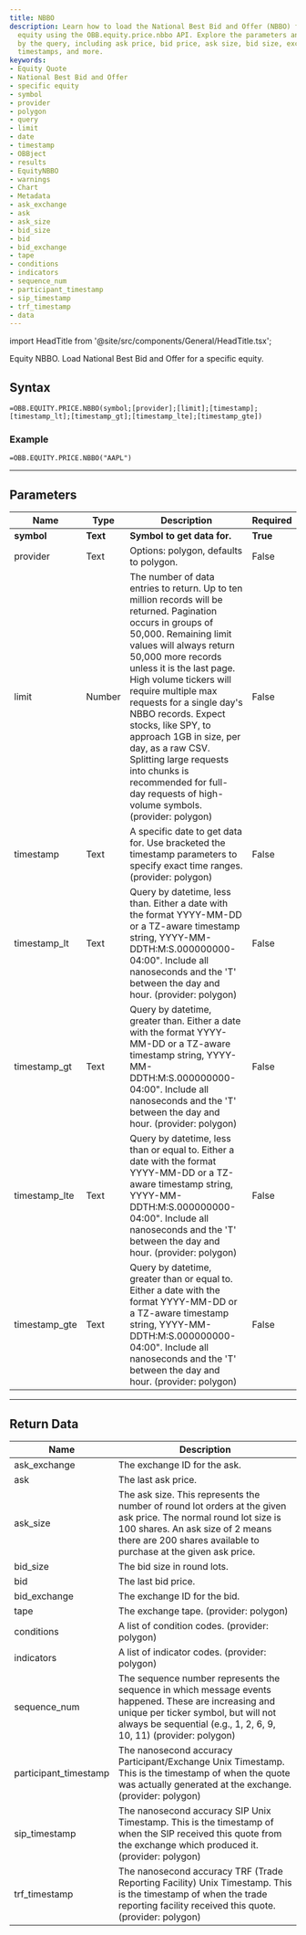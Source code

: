 ```yaml
---
title: NBBO
description: Learn how to load the National Best Bid and Offer (NBBO) for a specific
  equity using the OBB.equity.price.nbbo API. Explore the parameters and data returned
  by the query, including ask price, bid price, ask size, bid size, exchange details,
  timestamps, and more.
keywords: 
- Equity Quote
- National Best Bid and Offer
- specific equity
- symbol
- provider
- polygon
- query
- limit
- date
- timestamp
- OBBject
- results
- EquityNBBO
- warnings
- Chart
- Metadata
- ask_exchange
- ask
- ask_size
- bid_size
- bid
- bid_exchange
- tape
- conditions
- indicators
- sequence_num
- participant_timestamp
- sip_timestamp
- trf_timestamp
- data
---
```


<!-- markdownlint-disable MD033 -->
import HeadTitle from '@site/src/components/General/HeadTitle.tsx';

<HeadTitle title="EQUITY.PRICE.NBBO | OpenBB Add-in for Excel Docs" />

Equity NBBO. Load National Best Bid and Offer for a specific equity.

## Syntax

```excel wordwrap
=OBB.EQUITY.PRICE.NBBO(symbol;[provider];[limit];[timestamp];[timestamp_lt];[timestamp_gt];[timestamp_lte];[timestamp_gte])
```

### Example

```excel wordwrap
=OBB.EQUITY.PRICE.NBBO("AAPL")
```

---

## Parameters

| Name | Type | Description | Required |
| ---- | ---- | ----------- | -------- |
| **symbol** | **Text** | **Symbol to get data for.** | **True** |
| provider | Text | Options: polygon, defaults to polygon. | False |
| limit | Number | The number of data entries to return. Up to ten million records will be returned. Pagination occurs in groups of 50,000. Remaining limit values will always return 50,000 more records unless it is the last page. High volume tickers will require multiple max requests for a single day's NBBO records. Expect stocks, like SPY, to approach 1GB in size, per day, as a raw CSV. Splitting large requests into chunks is recommended for full-day requests of high-volume symbols. (provider: polygon) | False |
| timestamp | Text | A specific date to get data for. Use bracketed the timestamp parameters to specify exact time ranges. (provider: polygon) | False |
| timestamp_lt | Text | Query by datetime, less than. Either a date with the format YYYY-MM-DD or a TZ-aware timestamp string, YYYY-MM-DDTH:M:S.000000000-04:00". Include all nanoseconds and the 'T' between the day and hour. (provider: polygon) | False |
| timestamp_gt | Text | Query by datetime, greater than. Either a date with the format YYYY-MM-DD or a TZ-aware timestamp string, YYYY-MM-DDTH:M:S.000000000-04:00". Include all nanoseconds and the 'T' between the day and hour. (provider: polygon) | False |
| timestamp_lte | Text | Query by datetime, less than or equal to. Either a date with the format YYYY-MM-DD or a TZ-aware timestamp string, YYYY-MM-DDTH:M:S.000000000-04:00". Include all nanoseconds and the 'T' between the day and hour. (provider: polygon) | False |
| timestamp_gte | Text | Query by datetime, greater than or equal to. Either a date with the format YYYY-MM-DD or a TZ-aware timestamp string, YYYY-MM-DDTH:M:S.000000000-04:00". Include all nanoseconds and the 'T' between the day and hour. (provider: polygon) | False |

---

## Return Data

| Name | Description |
| ---- | ----------- |
| ask_exchange | The exchange ID for the ask.  |
| ask | The last ask price.  |
| ask_size |          The ask size. This represents the number of round lot orders at the given ask price.         The normal round lot size is 100 shares.         An ask size of 2 means there are 200 shares available to purchase at the given ask price.           |
| bid_size | The bid size in round lots.  |
| bid | The last bid price.  |
| bid_exchange | The exchange ID for the bid.  |
| tape | The exchange tape. (provider: polygon) |
| conditions | A list of condition codes. (provider: polygon) |
| indicators | A list of indicator codes. (provider: polygon) |
| sequence_num |              The sequence number represents the sequence in which message events happened.             These are increasing and unique per ticker symbol, but will not always be sequential             (e.g., 1, 2, 6, 9, 10, 11)          (provider: polygon) |
| participant_timestamp |              The nanosecond accuracy Participant/Exchange Unix Timestamp.             This is the timestamp of when the quote was actually generated at the exchange.          (provider: polygon) |
| sip_timestamp |              The nanosecond accuracy SIP Unix Timestamp.             This is the timestamp of when the SIP received this quote from the exchange which produced it.          (provider: polygon) |
| trf_timestamp |              The nanosecond accuracy TRF (Trade Reporting Facility) Unix Timestamp.             This is the timestamp of when the trade reporting facility received this quote.          (provider: polygon) |
